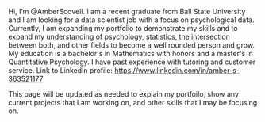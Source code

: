 Hi, I’m @AmberScovell. I am a recent graduate from Ball State University and I am looking for a data scientist job with a focus on psychological data. Currently, I am expanding my portfolio to demonstrate my skills and to expand my understanding of psychology, statistics, the intersection between both, and other fields to become a well rounded person and grow.
My education is a bachelor's in Mathematics with honors and a master's in Quantitative Psychology. I have past experience with tutoring and customer service.
Link to LinkedIn profile: https://www.linkedin.com/in/amber-s-363521177

This page will be updated as needed to explain my portfoilo, show any current projects that I am working on, and other skills that I may be focusing on.
